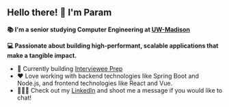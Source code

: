 ## Hello there! 👋 I'm Param

**📚 I'm a senior studying Computer Engineering at [UW-Madison](https://engineering.wisc.edu/)**

**💻 Passionate about building high-performant, scalable applications that make a tangible impact.**

- 🔭 Currently building [Interviewee Prep](https://github.com/Interviewee-Prep)
- ❤️ Love working with backend technologies like Spring Boot and Node.js, and frontend technologies like React and Vue.
- 👨🏾‍💻 Check out my [LinkedIn](https://www.linkedin.com/in/paramoza/) and shoot me a message if you would like to chat!

